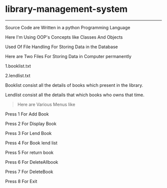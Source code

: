 # library-management-system

---------------------------------------------------------------------------------------------------------------------------------

Source Code are Written in a python Programming Language

Here I'm Using OOP's Concepts like Classes And Objects 


Used Of File Handling For Storing Data in the Database

Here are Two Files For Storing Data in Computer permanently

1.booklist.txt

2.lendlist.txt

Booklist consist all the details of books which present in the library.

Lendlist consist all the details that which books who owns that time.


>Here are Various Menus like

Press 1 For Add Book

Press 2 For Display Book

Press 3 For Lend Book

Press 4 For Book lend list

Press 5 For return book

Press 6 For DeleteAllbook

Press 7 For DeleteBook

Press 8 For Exit
